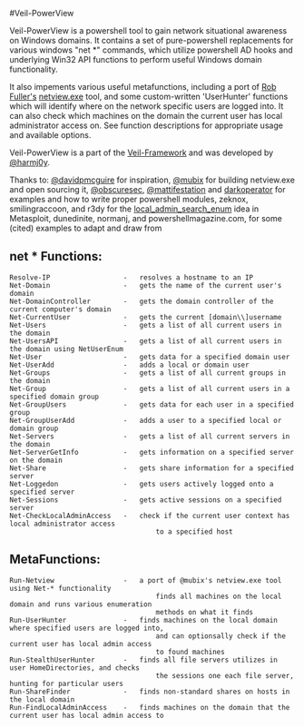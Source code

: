 #Veil-PowerView

Veil-PowerView is a powershell tool to gain network situational awareness on 
Windows domains. It contains a set of pure-powershell replacements for various 
windows "net *" commands, which utilize powershell AD hooks and underlying 
Win32 API functions to perform useful Windows domain functionality.

It also impements various useful metafunctions, including a port 
of [Rob Fuller's](https://twitter.com/mubix) [netview.exe](https://github.com/mubix/netview) tool,
and some custom-written 'UserHunter' functions which will identify where on the
network specific users are logged into. It can also check which machines
on the domain the current user has local administrator access on. See function
descriptions for appropriate usage and available options.


Veil-PowerView is a part of the [Veil-Framework](https://www.veil-framework.com/) 
and was developed by [@harmj0y](https://twitter.com/harmj0y).


Thanks to:
    [@davidpmcguire](https://twitter.com/davidpmcguire) for inspiration, 
    [@mubix](https://twitter.com/mubix) for building netview.exe and open sourcing it,
    [@obscuresec](https://twitter.com/obscuresec), [@mattifestation](https://twitter.com/mattifestation) and [darkoperator](https://twitter.com/Carlos_Perez) for examples and how to write proper powershell modules,
    zeknox, smilingraccoon, and r3dy for the [local_admin_search_enum](https://github.com/rapid7/metasploit-framework/blob/master/modules/post/windows/gather/local_admin_search_enum.rb) idea in Metasploit,
    dunedinite, normanj, and powershellmagazine.com, for some (cited) examples to adapt and draw from


## net * Functions:
    Resolve-IP                  -   resolves a hostname to an IP
    Net-Domain                  -   gets the name of the current user's domain
    Net-DomainController        -   gets the domain controller of the current computer's domain
    Net-CurrentUser             -   gets the current [domain\\]username
    Net-Users                   -   gets a list of all current users in the domain
    Net-UsersAPI                -   gets a list of all current users in the domain using NetUserEnum
    Net-User                    -   gets data for a specified domain user
    Net-UserAdd                 -   adds a local or domain user
    Net-Groups                  -   gets a list of all current groups in the domain
    Net-Group                   -   gets a list of all current users in a specified domain group
    Net-GroupUsers              -   gets data for each user in a specified group
    Net-GroupUserAdd            -   adds a user to a specified local or domain group
    Net-Servers                 -   gets a list of all current servers in the domain
    Net-ServerGetInfo           -   gets information on a specified server on the domain
    Net-Share                   -   gets share information for a specified server
    Net-Loggedon                -   gets users actively logged onto a specified server
    Net-Sessions                -   gets active sessions on a specified server
    Net-CheckLocalAdminAccess   -   check if the current user context has local administrator access
                                        to a specified host

## MetaFunctions:
    Run-Netview                 -   a port of @mubix's netview.exe tool using Net-* functionality
                                        finds all machines on the local domain and runs various enumeration
                                        methods on what it finds
    Run-UserHunter              -   finds machines on the local domain where specified users are logged into,
                                        and can optionsally check if the current user has local admin access
                                        to found machines
    Run-StealthUserHunter       -   finds all file servers utilizes in user HomeDirectories, and checks 
                                        the sessions one each file server, hunting for particular users
    Run-ShareFinder             -   finds non-standard shares on hosts in the local domain
    Run-FindLocalAdminAccess    -   finds machines on the domain that the current user has local admin access to


